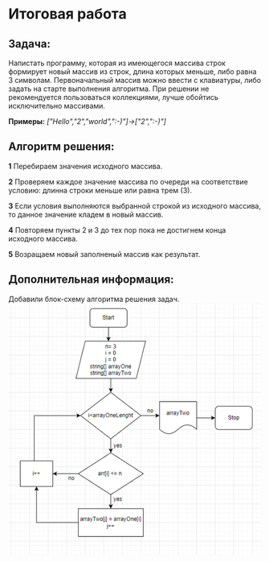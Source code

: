 # **Итоговая работа** #

## Задача: ##
Напистать программу, которая из имеющегося массива строк формирует новый массив из строк, длина которых меньше, либо равна 3 символам. Первоначальный массив можно ввести с клавиатуры, либо задать на старте выполнения алгоритма. При решении не рекомендуется пользоваться коллекциями, лучше обойтись исключительно массивами. 

**Примеры:** *["Hello","2","world",":-)"]->["2",":-)"]*

## Алгоритм решения: ##
**1** Перебираем значения исходного массива.

**2** Проверяем каждое значение массива по очереди на соответствие условию: длинна строки меньше или равна трем (3).

**3** Если условия выполняются выбранной строкой из исходного массива, то данное значение кладем в новый массив.

**4** Повторяем пункты 2 и 3 до тех пор пока не достигнем конца исходного массива.

**5** Возращаем новый заполненый массив как результат.

## Дополнительная информация: ##
Добавили блок-схему алгоритма решения задач.
![блок-схема](./diagram/Blocktask.png)